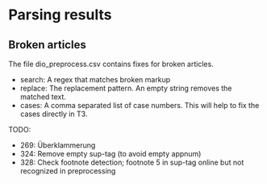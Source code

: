 # Parsing results

## Broken articles

The file dio_preprocess.csv contains fixes for broken articles.

- search:  A regex that matches broken markup
- replace: The replacement pattern. 
           An empty string removes the matched text.
- cases:   A comma separated list of case numbers.
           This will help to fix the cases directly in T3. 
 

TODO:   
- 269: Überklammerung
- 324: Remove empty sup-tag (to avoid empty appnum)
- 328: Check footnote detection; footnote 5 in sup-tag online but not recognized in preprocessing
